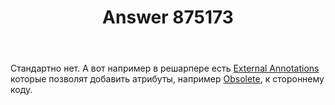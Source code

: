 ﻿---
title: "Answer 875173"
se.owner.user_id: 179921
se.owner.display_name: "Petr Abdulin"
se.owner.link: "https://ru.stackoverflow.com/users/179921/petr-abdulin"
se.answer_id: 875173
se.question_id: 875165
se.post_type: answer
se.score: 7
se.is_accepted: False
---
<p>Стандартно нет. А вот например в решарпере есть <a href="https://www.jetbrains.com/help/resharper/Code_Analysis__External_Annotations.html" rel="noreferrer">External Annotations</a> которые позволят добавить атрибуты, например <a href="https://docs.microsoft.com/en-us/dotnet/api/system.obsoleteattribute?view=netframework-4.7.2" rel="noreferrer">Obsolete</a>, к стороннему коду.</p>

